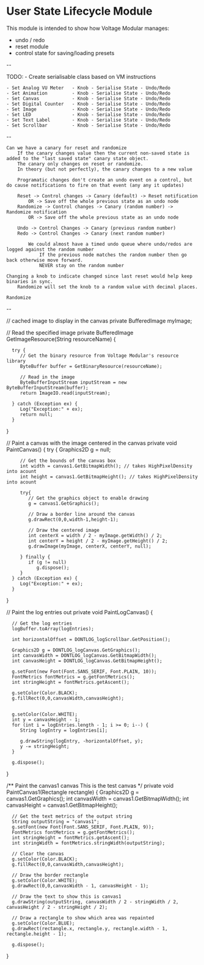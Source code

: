 # User State Lifecycle Module

This module is intended to show how Voltage Modular manages:
- undo / redo
- reset module
- control state for saving/loading presets

--

TODO:
	- Create serialisable class based on VM instructions
	
	- Set Analog VU Meter	- Knob - Serialise State - Undo/Redo
	- Set Animation			- Knob - Serialise State - Undo/Redo
	- Set Canvas			- Knob - Serialise State - Undo/Redo
	- Set Digital Counter	- Knob - Serialise State - Undo/Redo
	- Set Image				- Knob - Serialise State - Undo/Redo
	- Set LED				- Knob - Serialise State - Undo/Redo
	- Set Text Label		- Knob - Serialise State - Undo/Redo
	- Set Scrollbar			- Knob - Serialise State - Undo/Redo
	
	
--

	Can we have a canary for reset and randomize
		If the canary changes value then the current non-saved state is added to the "last saved state" canary state object.
		The canary only changes on reset or randomize.
		In theory (but not perfectly), the canary changes to a new value 
		
		Programatic changes don't create an undo event on a control, but do cause notifications to fire on that event (any any it updates)
		
		Reset -> Control changes -> Canary (default) -> Reset notification
			OR -> Save off the whole previous state as an undo node
		Randomize -> Control changes -> Canary (random number) -> Randomize notification
			OR -> Save off the whole previous state as an undo node
			
		Undo -> Control Changes -> Canary (previous random number)
		Redo -> Control Changes -> Canary (next random number)
		
			We could almost have a timed undo queue where undo/redos are logged against the random number 
				If the previous node matches the random number then go back otherwise move forward.
				NEVER stay on the random number
		
	Changing a knob to indicate changed since last reset would help keep binaries in sync.
		Randomize will set the knob to a random value with decimal places.
		
	Randomize 
	

--


   // cached image to display in the canvas
   private BufferedImage myImage;

   // Read the specified image
   private BufferedImage GetImageResource(String resourceName) {
      
      try {
         // Get the binary resource from Voltage Modular's resource library
         ByteBuffer buffer = GetBinaryResource(resourceName);
         
         // Read in the image
         ByteBufferInputStream inputStream = new ByteBufferInputStream(buffer);
         return ImageIO.read(inputStream);
         
      } catch (Exception ex) {
         Log("Exception:" + ex);
         return null;
      }
   }


   // Paint a canvas with the image centered in the canvas
   private void PaintCanvas() {
      try {
         Graphics2D g = null;
         
         // Get the bounds of the canvas box
         int width = canvas1.GetBitmapWidth(); // takes HighPixelDensity into acount
         int height = canvas1.GetBitmapHeight(); // takes HighPixelDensity into acount
      
         try{
            // Get the graphics object to enable drawing
            g = canvas1.GetGraphics();
            
            // Draw a border line around the canvas
            g.drawRect(0,0,width-1,height-1);
         
            // Draw the centered image
            int centerX = width / 2 - myImage.getWidth() / 2;
            int centerY = height / 2 - myImage.getHeight() / 2;
            g.drawImage(myImage, centerX, centerY, null);
         
         } finally {
            if (g != null)
               g.dispose();
         }
      } catch (Exception ex) {
         Log("Exception:" + ex);
      }
   }
   
   
   // Paint the log entries out
   private void PaintLogCanvas() {
      
      // Get the log entries
      logBuffer.toArray(logEntries);
      
      int horizontalOffset = DONTLOG_logScrollbar.GetPosition();
      
      Graphics2D g = DONTLOG_logCanvas.GetGraphics();
      int canvasWidth = DONTLOG_logCanvas.GetBitmapWidth();
      int canvasHeight = DONTLOG_logCanvas.GetBitmapHeight();

      g.setFont(new Font(Font.SANS_SERIF, Font.PLAIN, 10));
      FontMetrics fontMetrics = g.getFontMetrics();
      int stringHeight = fontMetrics.getAscent();
      
      g.setColor(Color.BLACK);
      g.fillRect(0,0,canvasWidth,canvasHeight);
      
      
      g.setColor(Color.WHITE);
      int y = canvasHeight - 1;
      for (int i = logEntries.length - 1; i >= 0; i--) {
         String logEntry = logEntries[i];
         
         g.drawString(logEntry, -horizontalOffset, y);
         y -= stringHeight;
      }
      
      g.dispose();
   }
   
   /**
      Paint the canvas1 canvas
      This is the test canvas
   */
   private void PaintCanvas1(Rectangle rectangle) {
       Graphics2D g = canvas1.GetGraphics();
      int canvasWidth = canvas1.GetBitmapWidth();
      int canvasHeight = canvas1.GetBitmapHeight();

      // Get the text metrics of the output string
      String outputString = "canvas1";
      g.setFont(new Font(Font.SANS_SERIF, Font.PLAIN, 9));
      FontMetrics fontMetrics = g.getFontMetrics();
      int stringHeight = fontMetrics.getAscent();
      int stringWidth = fontMetrics.stringWidth(outputString);
      
      // Clear the canvas
      g.setColor(Color.BLACK);
      g.fillRect(0,0,canvasWidth,canvasHeight);
      
      // Draw the border rectangle
      g.setColor(Color.WHITE);
      g.drawRect(0,0,canvasWidth - 1, canvasHeight - 1);
      
      // Draw the text to show this is canvas1
      g.drawString(outputString, canvasWidth / 2 - stringWidth / 2, canvasHeight / 2 - stringHeight / 2);

      // Draw a rectangle to show which area was repainted
      g.setColor(Color.BLUE);
      g.drawRect(rectangle.x, rectangle.y, rectangle.width - 1, rectangle.height - 1);

      g.dispose();
      
   }